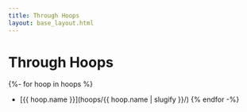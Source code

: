 ```yaml
---
title: Through Hoops
layout: base_layout.html
---
```


# Through Hoops

{%- for hoop in hoops %}
  - [{{ hoop.name }}](hoops/{{ hoop.name | slugify }}/)
{% endfor -%}